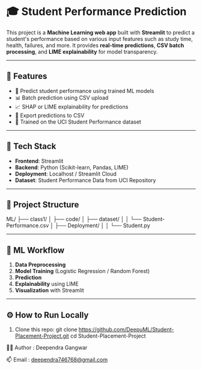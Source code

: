 # 🎓 Student Performance Prediction

This project is a **Machine Learning web app** built with **Streamlit** to predict a student's performance based on various input features such as study time, health, failures, and more. It provides **real-time predictions**, **CSV batch processing**, and **LIME explainability** for model transparency.

---

## 🚀 Features

- 🔢 Predict student performance using trained ML models
- 📊 Batch prediction using CSV upload
- 📈 SHAP or LIME explainability for predictions
- 💾 Export predictions to CSV
- 🧠 Trained on the UCI Student Performance dataset

---

## 🧰 Tech Stack

- **Frontend**: Streamlit
- **Backend**: Python (Scikit-learn, Pandas, LIME)
- **Deployment**: Localhost / Streamlit Cloud
- **Dataset**: Student Performance Data from UCI Repository

---

## 📁 Project Structure

ML/
├── class1/
│ ├── code/
│ ├── dataset/
│ │ └── Student-Performance.csv
│ ├── Deployment/
│ │ └── Student.py


---

## 🧠 ML Workflow

1. **Data Preprocessing**
2. **Model Training** (Logistic Regression / Random Forest)
3. **Prediction**
4. **Explainability** using LIME
5. **Visualization** with Streamlit

---

## ⚙️ How to Run Locally

1. Clone this repo:
   git clone https://github.com/DeepuML/Student-Placement-Project.git
   cd Student-Placement-Project

🧑‍💻 Author : Deependra Gangwar

📫 Email : deependra746768@gmail.com   


